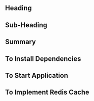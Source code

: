 ## Heading ##
  > 

## Sub-Heading ##
  > 

## Summary ##

## To Install Dependencies

## To Start Application

## To Implement Redis Cache
